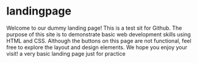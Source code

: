 # landingpage
Welcome to our dummy landing page! This is a test sit for Github. The purpose of this site is to demonstrate basic web development skills using HTML and CSS. Although the buttons on this page are not functional, feel free to explore the layout and design elements. We hope you enjoy your visit!
a very basic landing page just for practice
